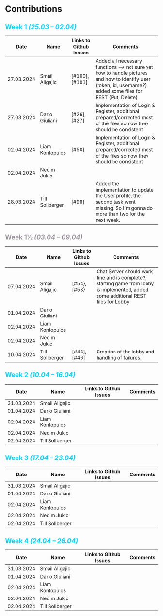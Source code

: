 # Contributions

## <font style="color: #00d7ff">Week 1 *(25.03 – 02.04)*</font>

| Date | Name | Links to Github Issues | Comments |
|---|---|---|---|
| 27.03.2024  | Smail Aligajic | [#100], [#101] | Added all necessary functions --> not sure yet how to handle pictures and how to identify user (token, id, username?), added some files for REST (Put, Delete)  |
| 27.03.2024 | Dario Giuliani | [#26], [#27] | Implementation of Login & Register, additional prepared/corrected most of the files so now they should be consistent |
| 02.04.2024 | Liam Kontopulos | [#50] | Implementation of Login & Register, additional prepared/corrected most of the files so now they should be consistent |
| 02.04.2024 | Nedim Jukic | | |
| 28.03.2024 | Till Sollberger | [#98] | Added the implementation to update the User profile, the second task went missing. So I'm gonna do more than two for the next week. |


## <font style="color: #9d979f">Week 1½ *(03.04 – 09.04)*</font>

| Date | Name | Links to Github Issues | Comments |
|---|---|---|---|
| 07.04.2024 | Smail Aligajic | [#54}, [#58} | Chat Server should work fine and is complete?, starting game from lobby is implemented, added some additional REST files for Lobby |
| 01.04.2024 | Dario Giuliani |  | |
| 02.04.2024 | Liam Kontopulos | | |
| 02.04.2024 | Nedim Jukic | | |
| 10.04.2024 | Till Sollberger | [#44], [#46] | Creation of the lobby and handling of failures. |


## <font style="color: #00d7ff">Week 2 *(10.04 – 16.04)*</font>

| Date | Name | Links to Github Issues | Comments |
|---|---|---|---|
| 31.03.2024 | Smail Aligajic | | |
| 01.04.2024 | Dario Giuliani | | |
| 02.04.2024 | Liam Kontopulos | | |
| 02.04.2024 | Nedim Jukic | | |
| 02.04.2024 | Till Sollberger | | |


## <font style="color: #00d7ff">Week 3 *(17.04 – 23.04)*</font>

| Date | Name | Links to Github Issues | Comments |
|---|---|---|---|
| 31.03.2024 | Smail Aligajic | | |
| 01.04.2024 | Dario Giuliani | | |
| 02.04.2024 | Liam Kontopulos | | |
| 02.04.2024 | Nedim Jukic | | |
| 02.04.2024 | Till Sollberger | | |


## <font style="color: #00d7ff">Week 4 *(24.04 – 26.04)*</font>

| Date | Name | Links to Github Issues | Comments |
|---|---|---|---|
| 31.03.2024 | Smail Aligajic | | |
| 01.04.2024 | Dario Giuliani | | |
| 02.04.2024 | Liam Kontopulos | | |
| 02.04.2024 | Nedim Jukic | | |
| 02.04.2024 | Till Sollberger | | |


